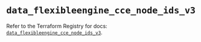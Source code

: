 # `data_flexibleengine_cce_node_ids_v3`

Refer to the Terraform Registry for docs: [`data_flexibleengine_cce_node_ids_v3`](https://registry.terraform.io/providers/flexibleenginecloud/flexibleengine/1.46.0/docs/data-sources/cce_node_ids_v3).
